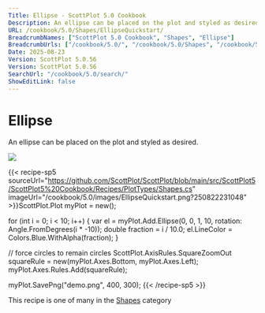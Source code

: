 ```yaml
---
Title: Ellipse - ScottPlot 5.0 Cookbook
Description: An ellipse can be placed on the plot and styled as desired.
URL: /cookbook/5.0/Shapes/EllipseQuickstart/
BreadcrumbNames: ["ScottPlot 5.0 Cookbook", "Shapes", "Ellipse"]
BreadcrumbUrls: ["/cookbook/5.0/", "/cookbook/5.0/Shapes", "/cookbook/5.0/Shapes/EllipseQuickstart"]
Date: 2025-08-23
Version: ScottPlot 5.0.56
Version: ScottPlot 5.0.56
SearchUrl: "/cookbook/5.0/search/"
ShowEditLink: false
---
```



<div class='d-flex align-items-center mt-5'>
<h1 class='me-2 text-dark my-0 border-0'>Ellipse</h1>
</div>

An ellipse can be placed on the plot and styled as desired.

[![](/cookbook/5.0/images/EllipseQuickstart.png?250822231048)](/cookbook/5.0/images/EllipseQuickstart.png?250822231048)

{{< recipe-sp5 sourceUrl="https://github.com/ScottPlot/ScottPlot/blob/main/src/ScottPlot5/ScottPlot5%20Cookbook/Recipes/PlotTypes/Shapes.cs" imageUrl="/cookbook/5.0/images/EllipseQuickstart.png?250822231048" >}}ScottPlot.Plot myPlot = new();

for (int i = 0; i &lt; 10; i++)
{
    var el = myPlot.Add.Ellipse(0, 0, 1, 10, rotation: Angle.FromDegrees(i * -10));
    double fraction = i / 10.0;
    el.LineColor = Colors.Blue.WithAlpha(fraction);
}

// force circles to remain circles
ScottPlot.AxisRules.SquareZoomOut squareRule = new(myPlot.Axes.Bottom, myPlot.Axes.Left);
myPlot.Axes.Rules.Add(squareRule);

myPlot.SavePng("demo.png", 400, 300);
{{< /recipe-sp5 >}}

<div class='my-5 text-center'>This recipe is one of many in the <a href='/cookbook/5.0/Shapes'>Shapes</a> category</div>



